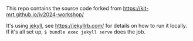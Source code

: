 This repo contains the source code forked from https://kit-mrt.github.io/iv2024-workshop/

It's using [jekyll](https://jekyllrb.com/), see https://jekyllrb.com/ for details on how to run it locally. If it's all set up, `$ bundle exec jekyll serve` does the job.
